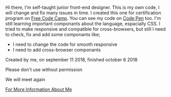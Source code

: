<!DOCTYPE html>
<html>
  <head>
  </head>
  <body>
  <p>Hi there, I'm self-taught junior front-end designer. This is my own code, I will change and fix many issues in time. I created this one for certification program on <a href="https://learn.freecodecamp.org">Free Code Camp</a>. You can see my code on <a href="https://codepen.io/devil1cal/pen/EeEgEv">Code Pen</a> too. I'm still learning important componants about the language, espacially CSS. I tried to make responsive and compatible for cross-browsers, but still I need to check, fix and add some componants like;</p>
    <ul>
      <li>I need to change the code for smooth responsive</li>
      <li>I need to add cross-browser componants</li>
     </ul>
   <p>Created by me, on september 11 2018, finished october 6 2018</p>
    <p>Please don't use without permission</p>
    <p>We will meet again</p> 
    <p><a href="https://www.linkedin.com/in/damlaumar/">For More Information About Me</a></p>
  </body>
  </html>
